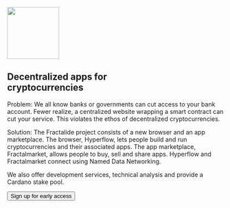 <section id="stack">
    <div class="header_background">
        <div class="header_content_stack">
            <div class="container">
                <div class="row">
                    <div class="col-md-offset-2 col-md-8">
                        <div class="text-center">
                            <img src="/img/stack-min.png" width="121px" />
                            <h1 class="section_heading_white">Decentralized apps for<br>cryptocurrencies</h1>
                            <p class="text_white">
                                Problem: We all know banks or governments can cut access to your bank account. Fewer realize, a centralized website wrapping a smart contract can cut your service. This violates the ethos of decentralized cryptocurrencies.
                            </p>
                            <p class="text_white">
                                Solution: The Fractalide project consists of a new browser and an app marketplace. The browser, Hyperflow, lets people build and run cryptocurrencies and their associated apps. The app marketplace, Fractalmarket, allows people to buy, sell and share apps. Hyperflow and Fractalmarket connect using Named Data Networking.
                            </p>
                            <p class="text_white">
                                We also offer development services, technical analysis and provide a Cardano stake pool.
                            </p>
                            <button class="btn btn-lg btn-default" onclick="location.href = 'https://docs.google.com/forms/d/e/1FAIpQLSfJYF5LM5MD-IaEqJAZ-oboUi-IDnGaH7II5yg1_1WfIadhPw/viewform?usp=sf_link';">Sign up for early access</button>
                        </div>
                    </div>
                </div>
            </div>
        </div>
    </div>
</section>
